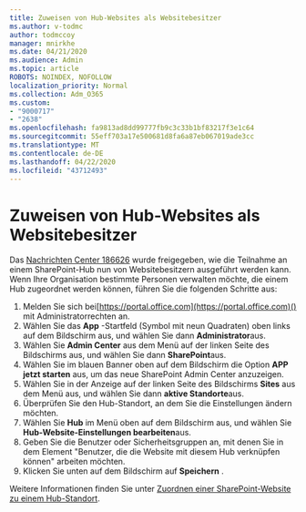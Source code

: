 ```yaml
---
title: Zuweisen von Hub-Websites als Websitebesitzer
ms.author: v-todmc
author: todmccoy
manager: mnirkhe
ms.date: 04/21/2020
ms.audience: Admin
ms.topic: article
ROBOTS: NOINDEX, NOFOLLOW
localization_priority: Normal
ms.collection: Adm_O365
ms.custom:
- "9000717"
- "2638"
ms.openlocfilehash: fa9813ad8dd99777fb9c3c33b1bf83217f3e1c64
ms.sourcegitcommit: 55eff703a17e500681d8fa6a87eb067019ade3cc
ms.translationtype: MT
ms.contentlocale: de-DE
ms.lasthandoff: 04/22/2020
ms.locfileid: "43712493"
---
```

# <a name="associate-hub-sites-as-site-owner"></a>Zuweisen von Hub-Websites als Websitebesitzer

Das [Nachrichten Center 186626](https://admin.microsoft.com/Adminportal/Home?source=applauncher#/MessageCenter?id=MC186626) wurde freigegeben, wie die Teilnahme an einem SharePoint-Hub nun von Websitebesitzern ausgeführt werden kann. Wenn Ihre Organisation bestimmte Personen verwalten möchte, die einem Hub zugeordnet werden können, führen Sie die folgenden Schritte aus: 

1. Melden Sie sich bei[https://portal.office.com](https://portal.office.com)() mit Administratorrechten an.
2. Wählen Sie das **App** -Startfeld (Symbol mit neun Quadraten) oben links auf dem Bildschirm aus, und wählen Sie dann **Administrator**aus.
3. Wählen Sie **Admin Center** aus dem Menü auf der linken Seite des Bildschirms aus, und wählen Sie dann **SharePoint**aus.
4. Wählen Sie im blauen Banner oben auf dem Bildschirm die Option **APP jetzt starten** aus, um das neue SharePoint Admin Center anzuzeigen.
5. Wählen Sie in der Anzeige auf der linken Seite des Bildschirms **Sites** aus dem Menü aus, und wählen Sie dann **aktive Standorte**aus.
6. Überprüfen Sie den Hub-Standort, an dem Sie die Einstellungen ändern möchten.
7. Wählen Sie **Hub** im Menü oben auf dem Bildschirm aus, und wählen Sie **Hub-Website-Einstellungen bearbeiten**aus.
8. Geben Sie die Benutzer oder Sicherheitsgruppen an, mit denen Sie in dem Element "Benutzer, die die Website mit diesem Hub verknüpfen können" arbeiten möchten.
9. Klicken Sie unten auf dem Bildschirm auf **Speichern** .

Weitere Informationen finden Sie unter [Zuordnen einer SharePoint-Website zu einem Hub-Standort](https://support.office.com/article/associate-a-sharepoint-site-with-a-hub-site-ae0009fd-af04-4d3d-917d-88edb43efc05). 